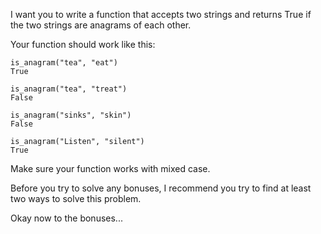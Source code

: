 I want you to write a function that accepts two strings and returns True if the two strings are anagrams of each other.

Your function should work like this:

```
is_anagram("tea", "eat")
True

is_anagram("tea", "treat")
False

is_anagram("sinks", "skin")
False

is_anagram("Listen", "silent")
True
```

Make sure your function works with mixed case.

Before you try to solve any bonuses, I recommend you try to find at least two ways to solve this problem.

Okay now to the bonuses...